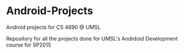 # Android-Projects
Android projects for CS 4890 @ UMSL

Repository for all the projects done for UMSL's Andrdoid Development course for SP2015
